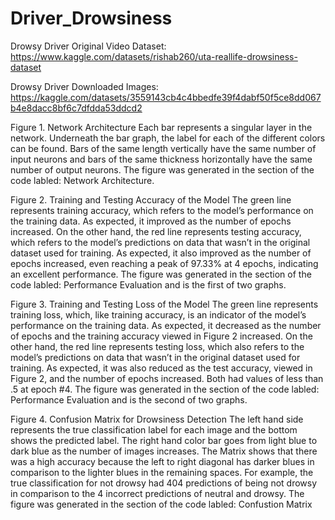 # Driver_Drowsiness


Drowsy Driver Original Video Dataset:
https://www.kaggle.com/datasets/rishab260/uta-reallife-drowsiness-dataset

Drowsy Driver Downloaded Images:
  https://kaggle.com/datasets/3559143cb4c4bbedfe39f4dabf50f5ce8dd067b4e8dacc8bf6c7dfdda53ddcd2


Figure 1. Network Architecture
Each bar represents a singular layer in the network. Underneath the bar graph, the label for each of the different colors can be found. Bars of the same length vertically have the same number of input neurons and bars of the same thickness horizontally have the same number of output neurons. The figure was generated in the section of the code labled: Network Architecture.

Figure 2. Training and Testing Accuracy of the Model
The green line represents training accuracy, which refers to the model’s performance on the training data. As expected, it improved as the number of epochs increased. On the other hand, the red line represents testing accuracy, which refers to the model’s predictions on data that wasn’t in the original dataset used for training. As expected, it also improved as the number of epochs increased, even reaching a peak of 97.33% at 4 epochs, indicating an excellent performance. The figure was generated in the section of the code labled: Performance Evaluation and is the first of two graphs.

Figure 3. Training and Testing Loss of the Model
The green line represents training loss, which, like training accuracy, is an indicator of the model’s performance on the training data. As expected, it decreased as the number of epochs and the training accuracy viewed in Figure 2 increased. On the other hand, the red line represents testing loss, which also refers to the model’s predictions on data that wasn’t in the original dataset used for training. As expected, it was also reduced as the test accuracy, viewed in Figure 2, and the number of epochs increased. Both had values of less than .5 at epoch #4. The figure was generated in the section of the code labled: Performance Evaluation and is the second of two graphs.

Figure 4. Confusion Matrix for Drowsiness Detection
The left hand side represents the true classification label for each image and the bottom shows the predicted label. The right hand color bar goes from light blue to dark blue as the number of images increases. The Matrix shows that there was a high accuracy because the left to right diagonal has darker blues in comparison to the lighter blues in the remaining spaces. For example, the true classification for not drowsy had 404 predictions of being not drowsy in comparison to the 4 incorrect predictions of neutral and drowsy. The figure was generated in the section of the code labled: Confustion Matrix




